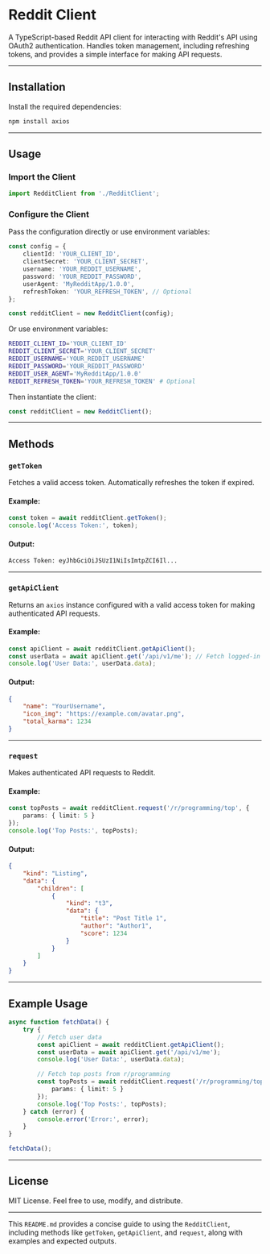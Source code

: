 # Reddit Client

A TypeScript-based Reddit API client for interacting with Reddit's API using OAuth2 authentication. Handles token management, including refreshing tokens, and provides a simple interface for making API requests.

---

## Installation

Install the required dependencies:

```bash
npm install axios
```

---

## Usage

### Import the Client

```typescript
import RedditClient from './RedditClient';
```

### Configure the Client

Pass the configuration directly or use environment variables:

```typescript
const config = {
    clientId: 'YOUR_CLIENT_ID',
    clientSecret: 'YOUR_CLIENT_SECRET',
    username: 'YOUR_REDDIT_USERNAME',
    password: 'YOUR_REDDIT_PASSWORD',
    userAgent: 'MyRedditApp/1.0.0',
    refreshToken: 'YOUR_REFRESH_TOKEN', // Optional
};

const redditClient = new RedditClient(config);
```

Or use environment variables:

```bash
REDDIT_CLIENT_ID='YOUR_CLIENT_ID'
REDDIT_CLIENT_SECRET='YOUR_CLIENT_SECRET'
REDDIT_USERNAME='YOUR_REDDIT_USERNAME'
REDDIT_PASSWORD='YOUR_REDDIT_PASSWORD'
REDDIT_USER_AGENT='MyRedditApp/1.0.0'
REDDIT_REFRESH_TOKEN='YOUR_REFRESH_TOKEN' # Optional
```

Then instantiate the client:

```typescript
const redditClient = new RedditClient();
```

---

## Methods

### `getToken`

Fetches a valid access token. Automatically refreshes the token if expired.

#### Example:

```typescript
const token = await redditClient.getToken();
console.log('Access Token:', token);
```

#### Output:

```bash
Access Token: eyJhbGciOiJSUzI1NiIsImtpZCI6Il...
```

---

### `getApiClient`

Returns an `axios` instance configured with a valid access token for making authenticated API requests.

#### Example:

```typescript
const apiClient = await redditClient.getApiClient();
const userData = await apiClient.get('/api/v1/me'); // Fetch logged-in user data
console.log('User Data:', userData.data);
```

#### Output:

```json
{
    "name": "YourUsername",
    "icon_img": "https://example.com/avatar.png",
    "total_karma": 1234
}
```

---

### `request`

Makes authenticated API requests to Reddit.

#### Example:

```typescript
const topPosts = await redditClient.request('/r/programming/top', {
    params: { limit: 5 }
});
console.log('Top Posts:', topPosts);
```

#### Output:

```json
{
    "kind": "Listing",
    "data": {
        "children": [
            {
                "kind": "t3",
                "data": {
                    "title": "Post Title 1",
                    "author": "Author1",
                    "score": 1234
                }
            }
        ]
    }
}
```

---

## Example Usage

```typescript
async function fetchData() {
    try {
        // Fetch user data
        const apiClient = await redditClient.getApiClient();
        const userData = await apiClient.get('/api/v1/me');
        console.log('User Data:', userData.data);

        // Fetch top posts from r/programming
        const topPosts = await redditClient.request('/r/programming/top', {
            params: { limit: 5 }
        });
        console.log('Top Posts:', topPosts);
    } catch (error) {
        console.error('Error:', error);
    }
}

fetchData();
```

---

## License

MIT License. Feel free to use, modify, and distribute.

---

This `README.md` provides a concise guide to using the `RedditClient`, including methods like `getToken`, `getApiClient`, and `request`, along with examples and expected outputs.
